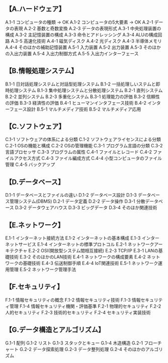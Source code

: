 ## 【A.ハードウェア】
   A.1-1 コンピュータの種類 -> OK
   A.1-2 コンピュータの5大要素 -> OK
   A.2-1 データの表現
   A.2-2 基数と奇数変換
   A.2-3 データの表現形式
   A.3-1 中央処理装置の構成
   A.3-2 主記憶装置の構成
   A.3-3 命令とアドレッシング
   A.3-4 ALUの構成回路
   A.3-5 高速化技術
   A.4-1 磁気ディスク
   A.4-2 光ディスク
   A.4-3 半導体メモリ
   A.4-4 そのほかの補助記憶装置
   A.5-1 入力装置
   A.5-2 出力装置
   A.5-3 そのほかの入出力装置
   A.5-4 入出力制御方式
   A.5-5 入出力インターフェース
## 【B.情報処理システム】
   B.1-1 日対話処理システムと対話型処理システム
   B.1-2 一括処理しいステムと即時処理システム
   B.1-3 集中処理システムと分散処理システム
   B.2-1 直列システム
   B.2-2 並列システム
   B.2-3 多重化システム
   B.3-1 処理能力の評価
   B.3-2 信頼性の評価
   B.3-3 経済性の評価
   B.4-1 ヒューマンインタフェース技術
   B.4-2 インターフェース設計
   B.5-1 マルチメディア技術
   B.5-2 マルチメディア応用
## 【C.ソフトウェア】
   C.1-1 ソフトウェアの体系による分類
   C.1-2 ソフトウェアライセンスによる分類
   C.2-1 OSの機能と構成
   C.2-2 OSの管理機能
   C.3-1 プログラム言語の分類
   C.3-2 言語プロセッサ
   C.3-3 プログラムの属性
   C.4-1 ファイルとレコード
   C.4-2 ファイルアクセス方式
   C.4-3 ファイル編成方式
   C.4-4 小型コンピュータのファイル管理
   C.4-5 バックアップ
## 【D.データベース】
   D.1-1 データベースとファイルの違い
   D.1-2 データベース設計
   D.1-3 データベース管理システム(DBMS)
   D.2-1 データ定義
   D.2-2 データ操作
   D.3-1 分散データベース
   D.3-2 データウェアハウス
   D.3-3 ビッグデータ
   D.3-4 そのほか関連技術
## 【E.ネットワーク】
   E.1-1 インターネット接続方法
   E.1-2 インターネットの基本構成
   E.1-3 インターネットサービス
   E.1-4 インターネットの標準プロトコル
   E.2-1 ネットワークアーキテクチャ
   E.2-2 OSI(開放型システム間相互接続)
   E.2-3 TCP/IP
   E.3-1 LANの基礎技術
   E.3-2 そのほかのLAN技術
   E.4-1 ネットワークの構成要素
   E.4-2 ネットワークの基礎技術
   E.4-3 伝送制御手順
   E.4-4 IoT関連技術
   E.5-1 ネットワーク運用管理
   E.5-2 ネットワーク管理手法
## 【F.セキュリティ】
   F.1-1 情報セキュリティの概念
   F.1-2 情報セキュリティ技術
   F.1-3 情報セキュリティ管理
   F.1-4 情報セキュリティ機関・評価基準
   F.2-1 物理的セキュリティ
   F.2-2 人的セキュリティ
   F.2-3 技術的セキュリティ
   F.2-4 セキュリティ実装技術
## 【G.データ構造とアルゴリズム】
   G.1-1 配列
   G.1-2 リスト
   G.1-3 スタックとキュー
   G.1-4 木造構造
   G.2-1 フローチャート
   G.2-2 データ探索処理
   G.2-3 データ整列処理
   G.2-4 そのほかのアルゴリズム
